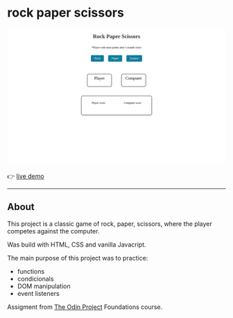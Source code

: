 # rock paper scissors


![](rock-paper-scissors-screenshot.png "")


:point_right: [live demo](https://cmfernandes.github.io/rock_paper_scissor/) 

---


## About

This project is a classic game of rock, paper, scissors, where the player competes against the computer.

Was build with HTML, CSS and vanilla Javacript.

The main purpose of this project was to practice:
- functions
- condicionals
- DOM manipulation
- event listeners

Assigment from [The Odin Project](https://www.theodinproject.com/lessons/foundations-rock-paper-scissors) Foundations course. 